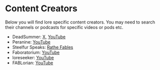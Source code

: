 # Content Creators

Below you will find lore specific content creators. You may need to search their channels or podcasts for specific videos or pods etc.

* DeadSummer: [X](https://x.com/deadsummerart?s=21&t=fkLLhDrzKIJvqlY0VB7FfQ), [YouTube](https://youtube.com/@DeadSummerArt?si=acDZr42_xGerPvIV)
* Peranine: [YouTube](https://www.youtube.com/@Peranine)
* Steelfur Speaks: [Rathe Fables](https://rathefables.com)
* Faboratorium: [YouTube](https://www.youtube.com/playlist?list=PL0pdsMK3ZOH0CLC8zuWAh6oeAbmnsrZ87)
* loreseeker: [YouTube](https://youtube.com/playlist?list=PLLXhMh_xmYjvrBCtKoVzNgnXx8l7i-DWz&si=GlzW-YTIbh17vn7R)
* FABLorian: [YouTube](https://www.youtube.com/@fablorian)
